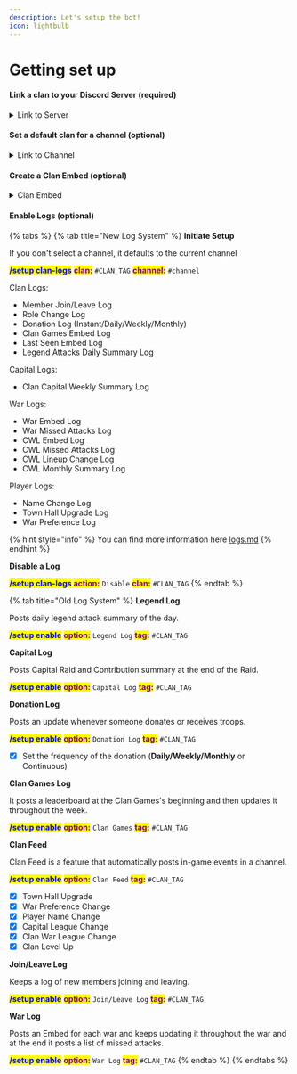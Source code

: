```yaml
---
description: Let's setup the bot!
icon: lightbulb
---
```


# Getting set up

#### Link a clan to your Discord Server (required)

<details>

<summary>Link to Server</summary>

The following command allows you to quickly add your clan to the server, enabling the bot to track it.

<mark style="color:blue;">**/setup enable**</mark> <mark style="color:purple;">**option:**</mark> `Link to Server` <mark style="color:purple;">**tag:**</mark> `#CLAN_TAG`

</details>

#### Set a default clan for a channel (optional)

<details>

<summary>Link to Channel</summary>

Allows you to link a clan to a channel. (one clan per channel)

<mark style="color:blue;">**/setup enable**</mark> <mark style="color:purple;">**option:**</mark> `Link to Channel`<mark style="color:purple;">**tag:**</mark> `#CLAN_TAG`

* [x] This link enables you to run commands without entering or selecting a clan tag.
* [x] You can repeat the process to link the clan in multiple channels.

</details>

#### Create a Clan Embed (optional)

<details>

<summary>Clan Embed</summary>

Clan embed is for showcasing your clans in a public channel.

<mark style="color:blue;">**/setup enable**</mark> <mark style="color:purple;">**option:**</mark> `Clan Embed` <mark style="color:purple;">**tag:**</mark> `#CLAN_TAG`

</details>

#### Enable Logs (optional)

{% tabs %}
{% tab title="New Log System" %}
**Initiate Setup**

If you don't select a channel, it defaults to the current channel

<mark style="color:blue;">**/setup clan-logs**</mark> <mark style="color:purple;">**clan:**</mark> `#CLAN_TAG` <mark style="color:purple;">**channel:**</mark> `#channel`

Clan Logs:

* Member Join/Leave Log
* Role Change Log
* Donation Log (Instant/Daily/Weekly/Monthly)
* Clan Games Embed Log
* Last Seen Embed Log
* Legend Attacks Daily Summary Log

Capital Logs:

* Clan Capital Weekly Summary Log

War Logs:

* War Embed Log
* War Missed Attacks Log
* CWL Embed Log
* CWL Missed Attacks Log
* CWL Lineup Change Log
* CWL Monthly Summary Log

Player Logs:

* Name Change Log
* Town Hall Upgrade Log
* War Preference Log

{% hint style="info" %}
You can find more information here [logs.md](../features/logs.md "mention")
{% endhint %}

**Disable a Log**

<mark style="color:blue;">**/setup clan-logs**</mark>**&#x20;**<mark style="color:purple;">**action:**</mark> `Disable` <mark style="color:purple;">**clan:**</mark> `#CLAN_TAG`
{% endtab %}

{% tab title="Old Log System" %}
**Legend Log**

Posts daily legend attack summary of the day.

<mark style="color:blue;">**/setup enable**</mark> <mark style="color:purple;">**option:**</mark> `Legend Log` <mark style="color:purple;">**tag:**</mark> `#CLAN_TAG`

**Capital Log**

Posts Capital Raid and Contribution summary at the end of the Raid.

<mark style="color:blue;">**/setup enable**</mark> <mark style="color:purple;">**option:**</mark> `Capital Log` <mark style="color:purple;">**tag:**</mark> `#CLAN_TAG`

**Donation Log**

Posts an update whenever someone donates or receives troops.

<mark style="color:blue;">**/setup enable**</mark> <mark style="color:purple;">**option:**</mark> `Donation Log` <mark style="color:purple;">**tag:**</mark> `#CLAN_TAG`

* [x] Set the frequency of the donation (**Daily/Weekly/Monthly** or Continuous)

**Clan Games Log**

It posts a leaderboard at the Clan Games's beginning and then updates it throughout the week.

<mark style="color:blue;">**/setup enable**</mark> <mark style="color:purple;">**option:**</mark> `Clan Games` <mark style="color:purple;">**tag:**</mark> `#CLAN_TAG`

**Clan Feed**

Clan Feed is a feature that automatically posts in-game events in a channel.

<mark style="color:blue;">**/setup enable**</mark> <mark style="color:purple;">**option:**</mark> `Clan Feed` <mark style="color:purple;">**tag:**</mark> `#CLAN_TAG`

* [x] Town Hall Upgrade
* [x] War Preference Change
* [x] Player Name Change
* [x] Capital League Change
* [x] Clan War League Change
* [x] Clan Level Up

**Join/Leave Log**

Keeps a log of new members joining and leaving.

<mark style="color:blue;">**/setup enable**</mark> <mark style="color:purple;">**option:**</mark> `Join/Leave Log` <mark style="color:purple;">**tag:**</mark> `#CLAN_TAG`

**War Log**

Posts an Embed for each war and keeps updating it throughout the war and at the end it posts a list of missed attacks.

<mark style="color:blue;">**/setup enable**</mark> <mark style="color:purple;">**option:**</mark> `War Log` <mark style="color:purple;">**tag:**</mark> `#CLAN_TAG`
{% endtab %}
{% endtabs %}
